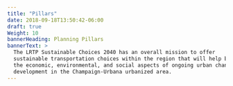 ```yaml
---
title: "Pillars"
date: 2018-09-18T13:50:42-06:00
draft: true
Weight: 10
bannerHeading: Planning Pillars
bannerText: >
  The LRTP Sustainable Choices 2040 has an overall mission to offer
  sustainable transportation choices within the region that will help balance
  the economic, environmental, and social aspects of ongoing urban change and
  development in the Champaign-Urbana urbanized area.
---
```

